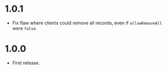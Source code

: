 # 1.0.1
* Fix flaw where clients could remove all records, even if `allowRemoveAll` were `false`.

# 1.0.0
* First release.